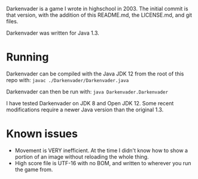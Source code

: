 Darkenvader is a game I wrote in highschool in 2003. The initial commit
is that version, with the addition of this README.md, the LICENSE.md, and
git files.

Darkenvader was written for Java 1.3.

# Running

Darkenvader can be compiled with the Java JDK 12 from the root of this repo
with:
`javac ./Darkenvader/Darkenvader.java`

Darkenvader can then be run with:
`java Darkenvader.Darkenvader`

I have tested Darkenvader on JDK 8 and Open JDK 12. Some recent modifications
require a newer Java version than the original 1.3.

# Known issues
* Movement is VERY inefficient. At the time I didn't know how to show a portion
  of an image without reloading the whole thing.
* High score file is UTF-16 with no BOM, and written to wherever you run the
  game from.
